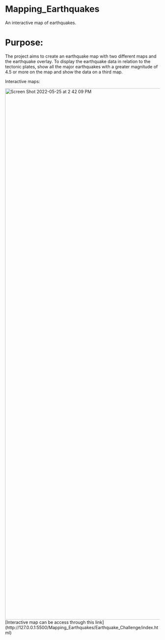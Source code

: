 # Mapping_Earthquakes

An interactive map of earthquakes.

# Purpose:
 
The project aims to create an earthquake map with two different maps and the earthquake overlay. To display the earthquake data in relation to the tectonic plates, show all the major earthquakes with a  greater magnitude of  4.5 or more on the map and show the data on a third map.

Interactive maps:

<img width="1728" alt="Screen Shot 2022-05-25 at 2 42 09 PM" src="https://user-images.githubusercontent.com/100738688/170344760-d5f45ed4-ad8c-41d1-bc63-220abce514e8.png">
[Interactive map can be access through this link](http://127.0.0.1:5500/Mapping_Earthquakes/Earthquake_Challenge/index.html)
